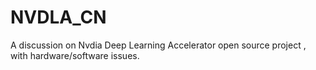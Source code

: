 # NVDLA_CN
A discussion on Nvdia Deep Learning Accelerator open source project , with hardware/software issues.
